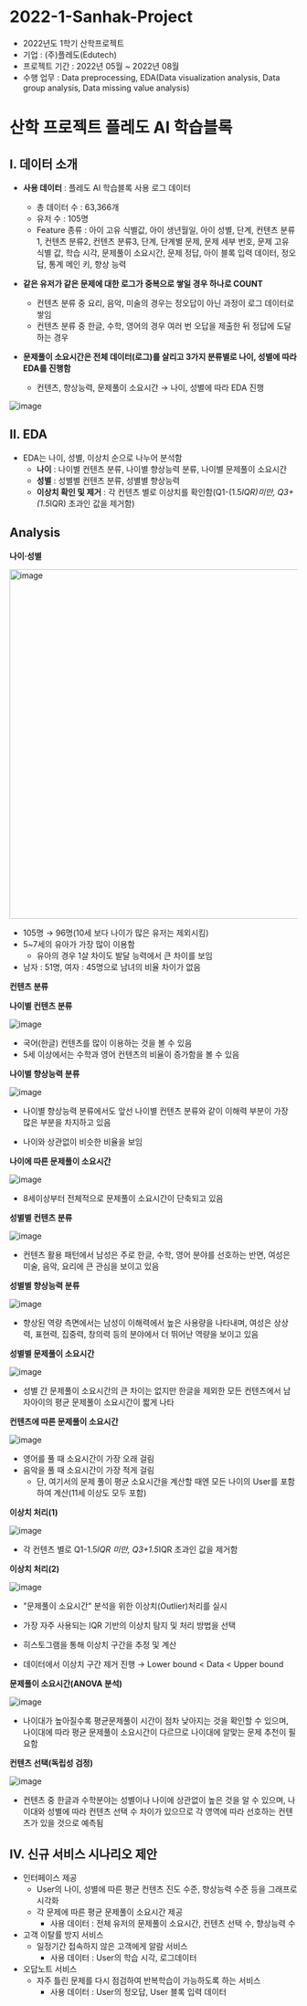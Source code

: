 # 2022-1-Sanhak-Project
* 2022년도 1학기 산학프로젝트
* 기업 : (주)플레도(Edutech)
* 프로젝트 기간 : 2022년 05월 ~ 2022년 08월
* 수행 업무 : Data preprocessing, EDA(Data visualization analysis, Data group analysis, Data missing value analysis)
# 산학 프로젝트 플레도 AI 학습블록


## Ⅰ. 데이터 소개 
- **사용 데이터** : 플레도 AI 학습블록 사용 로그 데이터
  - 총 데이터 수 : 63,366개
  - 유저 수 : 105명
  - Feature 종류 : 아이 고유 식별값, 아이 생년월일, 아이 성별, 단계, 컨텐츠 분류1, 컨텐츠 분류2, 컨텐츠 분류3, 단계, 단계별 문제, 문제 세부 번호, 문제 고유 식별 값, 학습 시각, 문제풀이 소요시간, 문제 정답, 아이 블록 입력 데이터, 정오답, 통계 메인 키, 향상 능력
 
- **같은 유저가 같은 문제에 대한 로그가 중복으로 쌓일 경우 하나로 COUNT**
  - 컨텐츠 분류 중 요리, 음악, 미술의 경우는 정오답이 아닌 과정이 로그 데이터로 쌓임
  - 컨텐츠 분류 중 한글, 수학, 영어의 경우 여러 번 오답을 제출한 뒤 정답에 도달하는 경우
 
- **문제풀이 소요시간은 전체 데이터(로그)를 살리고 3가지 분류별로 나이, 성별에 따라 EDA를 진행함**
  - 컨텐츠, 향상능력, 문제풀이 소요시간 → 나이, 성별에 따라 EDA 진행
    
![image](https://github.com/shinho123/2022-1-Sanhak-Project/assets/105840783/5bee1196-8826-401c-be0c-393c394eef55)

## Ⅱ. EDA
- EDA는 나이, 성별, 이상치 순으로 나누어 분석함
  - **나이** : 나이별 컨텐츠 분류, 나이별 향상능력 분류, 나이별 문제풀이 소요시간
  - **성별** : 성별별 컨텐츠 분류, 성별별 향상능력
  - **이상치 확인 및 제거** : 각 컨텐츠 별로 이상치를 확인함(Q1-(1.5*IQR)미만, Q3+(1.5*IQR) 초과인 값을 제거함)
 
## Analysis

**나이·성별**

<img width="612" alt="image" src="https://github.com/shinho123/2022-1-Sanhak-Project/assets/105840783/56295fc1-4a26-4831-a9b2-3791a6084c04">

- 105명 → 96명(10세 보다 나이가 많은 유저는 제외시킴)
- 5~7세의 유아가 가장 많이 이용함
  - 유아의 경우 1살 차이도 발달 능력에서 큰 차이를 보임
- 남자 : 51명, 여자 : 45명으로 남녀의 비율 차이가 없음


**컨텐츠 분류**

**나이별 컨텐츠 분류**

![image](https://github.com/shinho123/2022-1-Corporate-Collaboration-Project/assets/105840783/852b850b-7360-4530-a653-cd7399ab506d)

* 국어(한글) 컨텐츠를 많이 이용하는 것을 볼 수 있음
* 5세 이상에서는 수학과 영어 컨텐츠의 비율이 증가함을 볼 수 있음

**나이별 향상능력 분류**

![image](https://github.com/shinho123/2022-1-Corporate-Collaboration-Project/assets/105840783/b92ccb31-1e27-4dd8-884c-d816bf5052ec)

* 나이별 향상능력 분류에서도 앞선 나이별 컨텐츠 분류와 같이 이해력 부분이 가장 많은 부분을 차지하고 있음

* 나이와 상관없이 비슷한 비율을 보임

**나이에 따른 문제풀이 소요시간**

![image](https://github.com/shinho123/2022-1-Corporate-Collaboration-Project/assets/105840783/0e2a9d6b-6e39-4f6b-a49e-8283a7f99a73)

* 8세이상부터 전체적으로 문제풀이 소요시간이 단축되고 있음


**성별별 컨텐츠 분류**

![image](https://github.com/shinho123/2022-1-Corporate-Collaboration-Project/assets/105840783/2175c2b6-8388-4d02-be21-2c83978f6474)

* 컨텐츠 활용 패턴에서 남성은 주로 한글, 수학, 영어 분야를 선호하는 반면, 여성은 미술, 음악, 요리에 큰 관심을 보이고 있음

**성별별 향상능력 분류**

![image](https://github.com/shinho123/2022-1-Corporate-Collaboration-Project/assets/105840783/6a9afcb5-8196-49cb-9215-a4dc2c6e97a8)

* 향상된 역량 측면에서는 남성이 이해력에서 높은 사용량을 나타내며, 여성은 상상력, 표현력, 집중력, 창의력 등의 분야에서 더 뛰어난 역량을 보이고 있음

**성별별 문제풀이 소요시간**

![image](https://github.com/shinho123/2022-1-Corporate-Collaboration-Project/assets/105840783/468b25d3-bbc6-4d95-aeb8-1255e9c5c769)

* 성별 간 문제풀이 소요시간의 큰 차이는 없지만 한글을 제외한 모든 컨텐츠에서 남자아이의 평균 문제풀이 소요시간이 짧게 나타

**컨텐츠에 따른 문제풀이 소요시간**

![image](https://github.com/shinho123/2022-1-Corporate-Collaboration-Project/assets/105840783/bd53c33e-0de8-4002-8036-56bc1c0cf0e4)

* 영어를 풀 때 소요시간이 가장 오래 걸림
* 음악을 풀 때 소요시간이 가장 적게 걸림
  * 단, 여기서의 문제 풀이 평균 소요시간을 계산할 때엔 모든 나이의 User를 포함하여 계산(11세 이상도 모두 포함)


**이상치 처리(1)**

![image](https://github.com/shinho123/2022-1-Corporate-Collaboration-Project/assets/105840783/de70b81f-3974-444a-a808-138233bb1f7f)

* 각 컨텐츠 별로 Q1-1.5*IQR 미만, Q3+1.5*IQR 초과인 값을 제거함

**이상치 처리(2)**

![image](https://github.com/shinho123/2022-1-Corporate-Collaboration-Project/assets/105840783/4816b1ab-ee96-4951-b6dd-75d3823cdcff)

* "문제풀이 소요시간" 분석을 위한 이상치(Outlier)처리를 실시

* 가장 자주 사용되는 IQR 기반의 이상치 탐지 및 처리 방법을 선택

* 히스토그램을 통해 이상치 구간을 추정 및 계산

* 데이터에서 이상치 구간 제거 진행 → Lower bound < Data < Upper bound

**문제풀이 소요시간(ANOVA 분석)**

![image](https://github.com/shinho123/2022-1-Corporate-Collaboration-Project/assets/105840783/8d4dd7aa-ca76-4520-9a84-2e8485dbf8c1)

* 나이대가 높아질수록 평균문제풀이 시간이 점차 낮아지는 것을 확인할 수 있으며, 나이대에 따라 평균 문제풀이 소요시간이 다르므로 나이대에 알맞는 문제 추천이 필요함

**컨텐츠 선택(독립성 검정)**

![image](https://github.com/shinho123/2022-1-Corporate-Collaboration-Project/assets/105840783/0154f355-68a0-4093-bfd9-1223b1c36925)

* 컨텐츠 중 한글과 수학분야는 성별이나 나이에 상관없이 높은 것을 알 수 있으며, 나이대와 성별에 따라 컨텐츠 선택 수 차이가 있으므로 각 영역에 따라 선호하는 컨텐츠가 있을 것으로 예측됨


## Ⅳ. 신규 서비스 시나리오 제안
- 인터페이스 제공
  - User의 나이, 성별에 따른 평균 컨텐츠 진도 수준, 향상능력 수준 등을 그래프로 시각화
  - 각 문제에 따른 평균 문제풀이 소요시간 제공
    - 사용 데이터 : 전체 유저의 문제풀이 소요시간, 컨텐츠 선택 수, 향상능력 수
- 고객 이탈률 방지 서비스
  - 일정기간 접속하지 않은 고객에게 알람 서비스
    - 사용 데이터 : User의 학습 시각, 로그데이터
- 오답노트 서비스
  - 자주 틀린 문제를 다시 점검하여 반복학습이 가능하도록 하는 서비스
    - 사용 데이터 : User의 정오답, User 블록 입력 데이터
